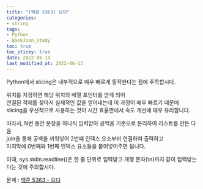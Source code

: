 ```yaml
---
title: "[백준 5363] 요다"
categories: 
- string
tags:
- Python
- BaekJoon_Study
toc: true
toc_sticky: true
date: 2022-06-13
last_modified_at: 2022-06-13
---
```


Python에서 slicing은 내부적으로 매우 빠르게 동작한다는 점에 주목합시다.

위치를 지정하면 해당 위치의 배열 포인터를 얻게 되어  
연결된 객체를 찾아서 실제적인 값을 얻어내는데 이 과정이 매우 빠르기 때문에  
slicing을 우선적으로 사용하는 것이 시간 효율면에서 속도 개선에 매우 유리합니다.  

따라서, N번 동안 문장을 하나씩 입력받아 공백을 기준으로 분리하여 리스트를 만든 다음  
join을 통해 공백을 끼워넣어 2번째 인덱스 요소부터 연결하여 출력하고  
마지막에 0번째와 1번째 인덱스 요소들을 붙여넣어주면 됩니다.  

이때, sys.stdin.readline()은 한 줄 단위로 입력받고 개행 문자(\n)까지 같이 입력받는다는 것에 주의합시다.

문제 : [백준 5363 - 요다](https://www.acmicpc.net/problem/5363)

<script src="https://gist.github.com/Ryumaker/a59b66ca1e96f3b5a1083c1fad2867be.js"></script>


